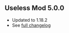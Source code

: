 ## Useless Mod 5.0.0 ##
- Updated to 1.18.2
- See [full changelog](https://blog.themcbrothers.net/uselessmod/update/1.18.2/5.0.0/)